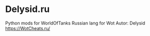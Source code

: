 # Delysid.ru
Python mods for WorldOfTanks
Russian lang for Wot
Autor: Delysid https://WotCheats.ru/
